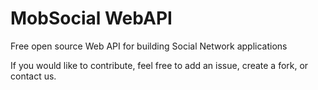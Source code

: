 # MobSocial WebAPI

Free open source Web API for building Social Network applications


If you would like to contribute, feel free to add an issue, create a fork, or contact us.

